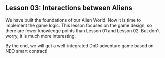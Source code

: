 ## Lesson 03: Interactions between Aliens

We have built the foundations of our Alien World. Now it is time to implement the game logic. This lesson focuses on the game design, so there are fewer knowledge points than Lesson 01 and Lesson 02. But don't worry, it is much more interesting.

By the end, we will get a well-integrated DnD adventure game based on NEO smart contract!